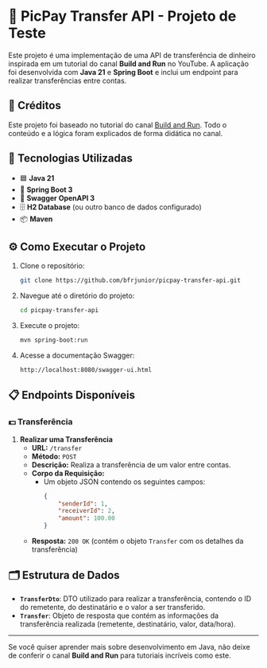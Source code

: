 # 💸 PicPay Transfer API - Projeto de Teste

Este projeto é uma implementação de uma API de transferência de dinheiro inspirada em um tutorial do canal **Build and Run** no YouTube. A aplicação foi desenvolvida com **Java 21** e **Spring Boot** e inclui um endpoint para realizar transferências entre contas.

## 🎥 Créditos
Este projeto foi baseado no tutorial do canal [Build and Run](https://www.youtube.com/@buildrun-tech/@BuildandRun). Todo o conteúdo e a lógica foram explicados de forma didática no canal.

## 🚀 Tecnologias Utilizadas
- 🟦 **Java 21**
- 🌱 **Spring Boot 3**
- 📄 **Swagger OpenAPI 3**
- 🗄️ **H2 Database** (ou outro banco de dados configurado)
- 📦 **Maven**

## ⚙️ Como Executar o Projeto

1. Clone o repositório:
    ```bash
    git clone https://github.com/bfrjunior/picpay-transfer-api.git
    ```
2. Navegue até o diretório do projeto:
    ```bash
    cd picpay-transfer-api
    ```
3. Execute o projeto:
    ```bash
    mvn spring-boot:run
    ```

4. Acesse a documentação Swagger:
    ```
    http://localhost:8080/swagger-ui.html
    ```

## 📋 Endpoints Disponíveis

### 💵 Transferência

1. **Realizar uma Transferência**
    - **URL:** `/transfer`
    - **Método:** `POST`
    - **Descrição:** Realiza a transferência de um valor entre contas.
    - **Corpo da Requisição:**
      - Um objeto JSON contendo os seguintes campos:
        ```json
        {
            "senderId": 1,
            "receiverId": 2,
            "amount": 100.00
        }
        ```
    - **Resposta:** `200 OK` (contém o objeto `Transfer` com os detalhes da transferência)

## 🗂️ Estrutura de Dados

- **`TransferDto`**: DTO utilizado para realizar a transferência, contendo o ID do remetente, do destinatário e o valor a ser transferido.
- **`Transfer`**: Objeto de resposta que contém as informações da transferência realizada (remetente, destinatário, valor, data/hora).


---

Se você quiser aprender mais sobre desenvolvimento em Java, não deixe de conferir o canal **Build and Run** para tutoriais incríveis como este.

